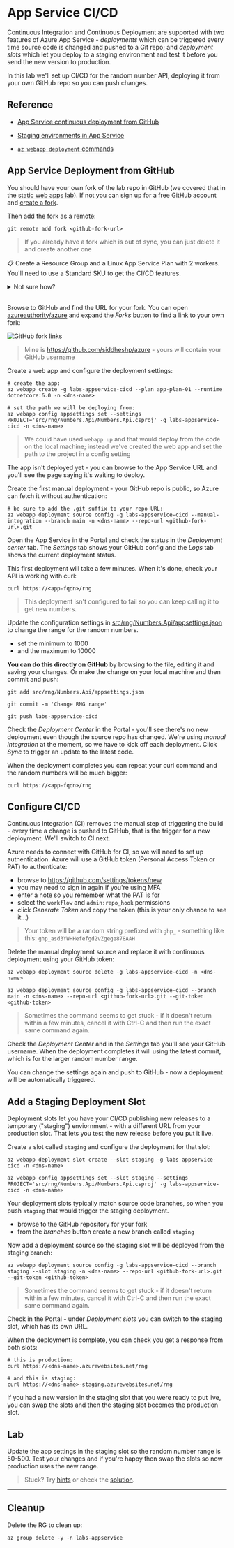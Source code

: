 # App Service CI/CD

Continuous Integration and Continuous Deployment are supported with two features of Azure App Service - _deployments_ which can be triggered every time source code is changed and pushed to a Git repo; and _deployment slots_ which let you deploy to a staging environment and test it before you send the new version to production.

In this lab we'll set up CI/CD for the random number API, deploying it from your own GitHub repo so you can push changes.

## Reference

- [App Service continuous deployment from GitHub](https://docs.microsoft.com/en-us/azure/app-service/scripts/cli-continuous-deployment-github)

- [Staging environments in App Service](https://learn.microsoft.com/en-us/azure/app-service/deploy-staging-slots)

- [`az webapp deployment` commands](https://learn.microsoft.com/en-us/cli/azure/webapp/deployment?view=azure-cli-latest)

## App Service Deployment from GitHub

You should have your own fork of the lab repo in GitHub (we covered that in the [static web apps lab](/labs/appservice-static)). If not you can sign up for a free GitHub account and [create a fork](https://github.com/azureauthority/azure/fork).

Then add the fork as a remote:

```
git remote add fork <github-fork-url>
```

> If you already have a fork which is out of sync, you can just delete it and create another one


📋 Create a Resource Group and a Linux App Service Plan with 2 workers. You'll need to use a Standard SKU to get the CI/CD features.

<details>
  <summary>Not sure how?</summary>

Nothing much new here:

```
az group create -n labs-appservice-cicd --tags courselabs=azure

az appservice plan create -g labs-appservice-cicd -n app-plan-01 --is-linux --sku S1 --number-of-workers 2
```

</details><br/>

Browse to GitHub and find the URL for your fork. You can open [azureauthority/azure](https://github.com/azureauthority/azure) and expand the _Forks_ button to find a link to your own fork:

![GitHub fork links](/img/github-fork-link.png)

> Mine is https://github.com/siddheshp/azure - yours will contain your GitHub username

Create a web app and configure the deployment settings:

```
# create the app:
az webapp create -g labs-appservice-cicd --plan app-plan-01 --runtime dotnetcore:6.0 -n <dns-name>

# set the path we will be deploying from:
az webapp config appsettings set --settings PROJECT='src/rng/Numbers.Api/Numbers.Api.csproj' -g labs-appservice-cicd -n <dns-name>
```

> We could have used `webapp up` and that would deploy from the code on the local machine; instead we've created the web app and set the path to the project in a config setting

The app isn't deployed yet - you can browse to the App Service URL and you'll see the page saying it's waiting to deploy.

Create the first manual deployment - your GitHub repo is public, so Azure can fetch it without authentication:

```
# be sure to add the .git suffix to your repo URL:
az webapp deployment source config -g labs-appservice-cicd --manual-integration --branch main -n <dns-name> --repo-url <github-fork-url>.git
```

Open the App Service in the Portal and check the status in the _Deployment center_ tab. The _Settings_ tab shows your GitHub config and the _Logs_ tab shows the current deployment status.

This first deployment will take a few minutes. When it's done, check your API is working with curl:

```
curl https://<app-fqdn>/rng
```

> This deployment isn't configured to fail so you can keep calling it to get new numbers.

Update the configuration settings in [src/rng/Numbers.Api/appsettings.json](/src/rng/Numbers.Api/appsettings.json) to change the range for the random numbers. 

- set the minimum to 1000 
- and the maximum to 10000

**You can do this directly on GitHub** by browsing to the file, editing it and saving your changes. Or make the change on your local machine and then commit and push:

``` 
git add src/rng/Numbers.Api/appsettings.json

git commit -m 'Change RNG range'

git push labs-appservice-cicd
```

Check the _Deployment Center_ in the Portal - you'll see there's no new deployment even though the source repo has changed. We're using _manual integration_ at the moment, so we have to kick off each deployment. Click _Sync_ to trigger an update to the latest code.

When the deployment completes you can repeat your curl command and the random numbers will be much bigger:

```
curl https://<app-fqdn>/rng
```

## Configure CI/CD

Continuous Integration (CI) removes the manual step of triggering the build - every time a change is pushed to GitHub, that is the trigger for a new deployment. We'll switch to CI next.

Azure needs to connect with GitHub for CI, so we will need to set up authentication. Azure will use a GitHub token (Personal Access Token or PAT) to authenticate:

- browse to https://github.com/settings/tokens/new
- you may need to sign in again if you're using MFA
- enter a note so you remember what the PAT is for
- select the `workflow` and `admin:repo_hook` permissions
- click _Generate Token_ and copy the token (this is your only chance to see it...)

> Your token will be a random string prefixed with `ghp_` - something like this: `ghp_asd3YWHHefefgd2vZgege878AAH`

Delete the manual deployment source and replace it with continuous deployment using your GitHub token:

```
az webapp deployment source delete -g labs-appservice-cicd -n <dns-name>

az webapp deployment source config -g labs-appservice-cicd --branch main -n <dns-name> --repo-url <github-fork-url>.git --git-token <github-token>
```

> Sometimes the command seems to get stuck - if it doesn't return within a few minutes, cancel it with Ctrl-C and then run the exact same command again.

Check the _Deployment Center_ and in the _Settings_ tab you'll see your GitHub username. When the deployment completes it will using the latest commit, which is for the larger random number range.

You can change the settings again and push to GitHub - now a deployment will be automatically triggered. 


## Add a Staging Deployment Slot

Deployment slots let you have your CI/CD publishing new releases to a temporary ("staging") enviornment - with a different URL from your production slot. That lets you test the new release before you put it live.

Create a slot called `staging` and configure the deployment for that slot:

```
az webapp deployment slot create --slot staging -g labs-appservice-cicd -n <dns-name>

az webapp config appsettings set --slot staging --settings PROJECT='src/rng/Numbers.Api/Numbers.Api.csproj' -g labs-appservice-cicd -n <dns-name>
```

Your deployment slots typically match source code branches, so when you push `staging` that would trigger the staging deployment.

- browse to the GitHub repository for your fork
- from the _branches_ button create a new branch called `staging`

Now add a deployment source so the staging slot will be deployed from the staging branch:

```
az webapp deployment source config -g labs-appservice-cicd --branch staging --slot staging -n <dns-name> --repo-url <github-fork-url>.git --git-token <github-token>
```

> Sometimes the command seems to get stuck - if it doesn't return within a few minutes, cancel it with Ctrl-C and then run the exact same command again.

Check in the Portal - under _Deployment slots_ you can switch to the staging slot, which has its own URL.

When the deployment is complete, you can check you get a response from both slots:

```
# this is production:
curl https://<dns-name>.azurewebsites.net/rng

# and this is staging:
curl https://<dns-name>-staging.azurewebsites.net/rng
```

If you had a new version in the staging slot that you were ready to put live, you can swap the slots and then the staging slot becomes the production slot.

## Lab

Update the app settings in the staging slot so the random number range is 50-500. Test your changes and if you're happy then swap the slots so now production uses the new range.

> Stuck? Try [hints](hints.md) or check the [solution](solution.md).

___

## Cleanup

Delete the RG to clean up:

```
az group delete -y -n labs-appservice
```